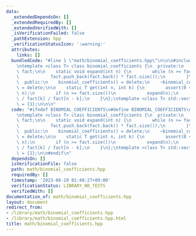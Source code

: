 ```yaml
---
data:
  _extendedDependsOn: []
  _extendedRequiredBy: []
  _extendedVerifiedWith: []
  _isVerificationFailed: false
  _pathExtension: hpp
  _verificationStatusIcon: ':warning:'
  attributes:
    links: []
  bundledCode: "#line 1 \"math/binomial_coefficients.hpp\"\n\n\n#include <vector>\n\
    \ntemplate <class T> class binomial_coefficients {\n  private:\n    static std::vector<T>\
    \ fact;\n\n    static void expand(int n) {\n        while (n >= fact.size()) {\n\
    \            fact.push_back(fact.back() * fact.size());\n        }\n    }\n\n\
    \  public:\n    binomial_coefficients() = delete;\n    ~binomial_coefficients()\
    \ = delete;\n\n    static T get(int n, int k) {\n        assert(0 <= k && k <=\
    \ n);\n        if (n >= fact.size())\n            expand(n);\n        return fact[n]\
    \ / fact[k] / fact[n - k];\n    }\n};\ntemplate <class T> std::vector<T> binomial_coefficients<T>::fact\
    \ = {1};\n\n\n"
  code: "#ifndef BINOMIAL_COEFFICIENTS\n#define BINOMIAL_COEFFICIENTS\n#include <vector>\n\
    \ntemplate <class T> class binomial_coefficients {\n  private:\n    static std::vector<T>\
    \ fact;\n\n    static void expand(int n) {\n        while (n >= fact.size()) {\n\
    \            fact.push_back(fact.back() * fact.size());\n        }\n    }\n\n\
    \  public:\n    binomial_coefficients() = delete;\n    ~binomial_coefficients()\
    \ = delete;\n\n    static T get(int n, int k) {\n        assert(0 <= k && k <=\
    \ n);\n        if (n >= fact.size())\n            expand(n);\n        return fact[n]\
    \ / fact[k] / fact[n - k];\n    }\n};\ntemplate <class T> std::vector<T> binomial_coefficients<T>::fact\
    \ = {1};\n\n#endif\n"
  dependsOn: []
  isVerificationFile: false
  path: math/binomial_coefficients.hpp
  requiredBy: []
  timestamp: '2023-06-19 01:40:27+09:00'
  verificationStatus: LIBRARY_NO_TESTS
  verifiedWith: []
documentation_of: math/binomial_coefficients.hpp
layout: document
redirect_from:
- /library/math/binomial_coefficients.hpp
- /library/math/binomial_coefficients.hpp.html
title: math/binomial_coefficients.hpp
---
```

